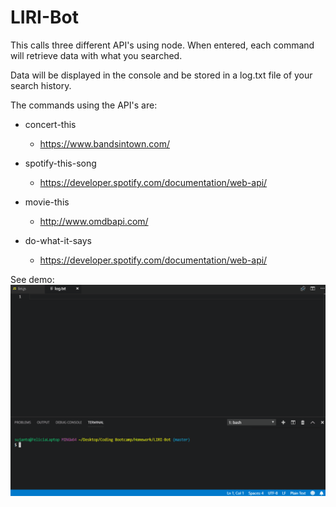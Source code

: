 # LIRI-Bot

This calls three different API's using node.  When entered, each command will retrieve data with what you searched. 

Data will be displayed in the console and be stored in a log.txt file of your search history.

The commands using the API's are:

* concert-this
    - https://www.bandsintown.com/

* spotify-this-song
    -  https://developer.spotify.com/documentation/web-api/

* movie-this
    - http://www.omdbapi.com/

* do-what-it-says
    - https://developer.spotify.com/documentation/web-api/

See demo:
![alt-text](https://github.com/felsuna/LIRI-Bot/blob/master/liri_bot.gif)
      
